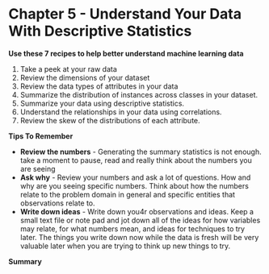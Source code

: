 # Chapter 5 - Understand Your Data With Descriptive Statistics

**Use these 7 recipes to help better understand machine learning data**
1. Take a peek at your raw data
2. Review the dimensions of your dataset
3. Review the data types of attributes in your data
4. Summarize the distribution of instances across classes in your dataset.
5. Summarize your data using descriptive statistics.
6. Understand the relationships in your data using correlations.
7. Review the skew of the distributions of each attribute.

**Tips To Remember**
- **Review the numbers** - Generating the summary statistics is not enough. take a moment to pause, read and really think about the numbers you are seeing
- **Ask why** - Review your numbers and ask a lot of questions. How and why are you seeing specific numbers. Think about how the numbers relate to the problem domain in general and specific entities that observations relate to.
- **Write down ideas** - Write down you4r observations and ideas. Keep a small text file or note pad and jot down all of the ideas for how variables may relate, for what numbers mean, and ideas for techniques to try later. The things you write down now while the data is fresh will be very valuable later when you are trying to think up new things to try.

**Summary** 
